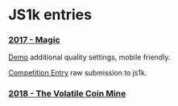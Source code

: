 # JS1k entries

### [2017 - Magic](https://js1k.com/2017-magic/demos)

[Demo](https://coderitual.github.io/js1k/2017/?low=false)
additional quality settings, mobile friendly.

[Competition Entry](http://js1k.com/2017-magic/demo/2890)
raw submission to js1k.

### [2018 - The Volatile Coin Mine](https://js1k.com/2018-coins/demos)
